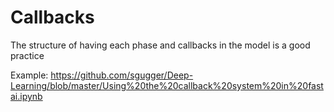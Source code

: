 # Callbacks

The structure of having each phase and callbacks in the model is a good practice

Example:
https://github.com/sgugger/Deep-Learning/blob/master/Using%20the%20callback%20system%20in%20fastai.ipynb
